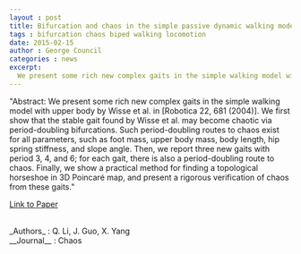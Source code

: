 ```yaml
---
layout : post
title: Bifurcation and chaos in the simple passive dynamic walking model with upper body
tags : bifurcation chaos biped walking locomotion
date: 2015-02-15
author : George Council 
categories : news 
excerpt: 
  We present some rich new complex gaits in the simple walking model with upper body by Wisse et al. We first show that the stable gait found by Wisse et al. may become chaotic via period-doubling bifurcations.
---
```


"Abstract: We present some rich new complex gaits in the simple walking model with upper body by Wisse et al. in [Robotica 22, 681 (2004)]. We first show that the stable gait found by Wisse et al. may become chaotic via period-doubling bifurcations. Such period-doubling routes to chaos exist for all parameters, such as foot mass, upper body mass, body length, hip spring stiffness, and slope angle. Then, we report three new gaits with period 3, 4, and 6; for each gait, there is also a period-doubling route to chaos. Finally, we show a practical method for finding a topological horseshoe in 3D Poincaré map, and present a rigorous verification of chaos from these gaits."


[Link to Paper]( http://dx.doi.org/10.1063/1.4890834)

<br>
_Authors_ : Q. Li, J. Guo, X. Yang
<br>
__Journal__ : Chaos
<br>

